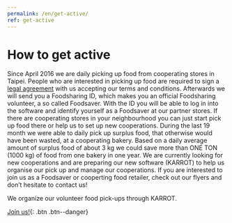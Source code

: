 ```yaml
---
permalink: /en/get-active/
ref: get-active
---
```


# How to get active

Since April 2016 we are daily picking up food from cooperating stores in Taipei.
People who are interested in picking up food are required to sign a [legal agreement](https://drive.google.com/file/d/0B3xaZ_QoJKPfdUNjdWxaLVBWNEE/view?usp=sharing) with us accepting our terms and conditions.
Afterwards we will send you a Foodsharing ID, which makes you an official Foodsharing volunteer, a so called Foodsaver. With the ID you will be able to log in into the software and identify yourself as a Foodsaver at our partner stores.
If there are cooperating stores in your neighbourhood you can just start pick up food there or help us to set up new cooperations.
During the last 19 month we were able to daily pick up surplus food, that otherwise would have been wasted, at a cooperating bakery.
Based on a daily average amount of surplus food of about 3 kg we could save more than ONE TON (1000 kg) of food from one bakery in one year.
We are currently looking for new cooperations and are preparing our new software (KARROT) to help us organise our pick up and manage our cooperations.
If you are interested to join us as a Foodsaver or cooperting food retailer, check out our flyers and don’t hesitate to contact us!

We organize our volunteer food pick-ups through KARROT.

[Join us!](https://foodsaving.world/#!/group-info/11){: .btn .btn--danger}
